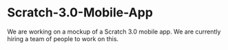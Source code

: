# Scratch-3.0-Mobile-App
We are working on a mockup of a Scratch 3.0 mobile app. We are currently hiring a team of people to work on this.
